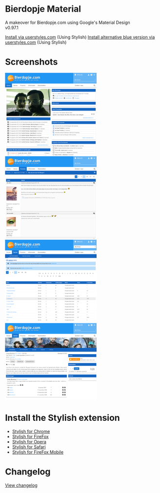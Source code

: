 # Bierdopje Material
A makeover for Bierdopje.com using Google's Material Design<br/>
v0.97.1

<a href="https://userstyles.org/styles/136283/bierdopje-material">Install via userstyles.com</a> (Using Stylish)
<a href="https://userstyles.org/styles/149263/bierdopje-material-alternative-blue">Install alternative blue version via userstyles.com</a> (Using Stylish)

# Screenshots
<a href="https://github.com/Bierdopje-Community/bierdopje-material/blob/master/screenshots/frontpage.png?raw=true" target="_blank"><img src="https://github.com/Bierdopje-Community/bierdopje-material/blob/master/screenshots/frontpage_thumb.png?raw=true" width="300px" /></a>
<a href="https://github.com/Bierdopje-Community/bierdopje-material/blob/master/screenshots/forum.png?raw=true" target="_blank"><img src="https://github.com/Bierdopje-Community/bierdopje-material/blob/master/screenshots/forum_thumb.png?raw=true" width="300px" /></a>
<a href="https://github.com/Bierdopje-Community/bierdopje-material/blob/master/screenshots/series.png?raw=true" target="_blank"><img src="https://github.com/Bierdopje-Community/bierdopje-material/blob/master/screenshots/series_thumb.png?raw=true" width="300px" /></a>
<a href="https://github.com/Bierdopje-Community/bierdopje-material/blob/master/screenshots/series-overview.png?raw=true" target="_blank"><img src="https://github.com/Bierdopje-Community/bierdopje-material/blob/master/screenshots/series-overview_thumb.png?raw=true" width="300px" /></a>

# Install the Stylish extension
- <a href="https://chrome.google.com/webstore/detail/stylish/fjnbnpbmkenffdnngjfgmeleoegfcffe">Stylish for Chrome</a>
- <a href="https://addons.mozilla.org/firefox/addon/stylish/">Stylish for FireFox</a>
- <a href="https://addons.opera.com/en/extensions/details/stylish/">Stylish for Opera</a>
- <a href="http://sobolev.us/stylish/">Stylish for Safari</a>
- <a href="https://addons.mozilla.org/en-US/firefox/addon/2108/">Stylish for FireFox Mobile</a>

# Changelog
<A HREF="https://raw.githubusercontent.com/Bierdopje-Community/bierdopje-material/master/changelog.txt">View changelog</A>
